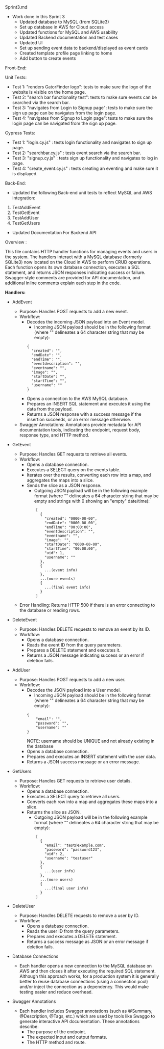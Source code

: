 Sprint3.md

- Work done in this Sprint 3
  - Updated database to MySQL (from SQLite3)
  - Set up database in AWS for Cloud access
  - Updated functions for MySQL and AWS usability
  - Updated Backend documentation and test cases
  - Updated UI 
  - Set up sending event data to backend/displayed as event cards
  - Created template profile page linking to home
  - Add button to create events


Front-End:

Unit Tests:
- Test 1: "renders GatorFinder logo": tests to make sure the logo of the website is visible on the home page.
- Test 2: "search bar functionality test": tests to make sure events can be searched via the search bar.
- Test 3: "navigates from Login to Signup page": tests to make sure the sign up page can be navigates from the login page.
- Test 4: "navigates from Signup to Login page": tests to make sure the login page can be navigated from the sign up page.


Cypress Tests: 

- Test 1: "login.cy.js" : tests login functionality and navigates to sign up page.
- Test 2: "searchbar.cy.js" : tests event search via the search bar.
- Test 3: "signup.cy.js" : tests sign up functionality and navigates to log in page.
- Test 4: "create_event.cy.js" : tests creating an eventing and make sure it is displayed.



Back-End:
 - Updated the following Back-end unit tests to reflect MySQL and AWS integration:
  1. TestAddEvent
  2. TestGetEvent
  3. TestAddUser
  4. TestGetUsers
 - Updated Documentation For Backend API

Overview :

This file contains HTTP handler functions for managing events and users in the system. The handlers interact with a MySQL database (formerly SQLite3) now located on the Cloud in AWS to perform CRUD operations. Each function opens its own database connection, executes a SQL statement, and returns JSON responses indicating success or failure. Swagger-style comments are provided for API documentation, and additional inline comments explain each step in the code.

**Handlers:**

- AddEvent
  - Purpose: Handles POST requests to add a new event.
  - Workflow:
    - Decodes the incoming JSON payload into an Event model.
      - Incoming JSON payload should be in the following format (where "" delineates a 64 character string that may be empty):
      ```
      {
        "created": "",
        "endDate": "",
        "endTime": "",
        "eventdescription": "",
        "eventname": "",
        "image": "",
        "startDate": "",
        "startTime": "",
        "username": ""
      }
      ```
    - Opens a connection to the AWS MySQL database.
    - Prepares an INSERT SQL statement and executes it using the data from the payload.
    - Returns a JSON response with a success message if the insertion succeeds, or an error message otherwise.
  - Swagger Annotations: Annotations provide metadata for API documentation tools, indicating the endpoint, request body, response type, and HTTP method.

- GetEvent
  - Purpose: Handles GET requests to retrieve all events.
  - Workflow:
    - Opens a database connection.
    - Executes a SELECT query on the events table.
    - Iterates over the results, converting each row into a map, and aggregates the maps into a slice.
    - Sends the slice as a JSON response.
      - Outgoing JSON payload will be in the following example format (where "" delineates a 64 character string that may be empty and strings with 0 showing an "empty" date/time):
      ```
          [
            {
              "created": "0000-00-00",
              "endDate": "0000-00-00",
              "endTime": "00:00:00",
              "eventdescription": "",
              "eventname": "",
              "image": "",
              "startDate": "0000-00-00",
              "startTime": "00:00:00",
              "uid": 1,
              "username": ""
            },
            {
              ...(event info)
            },
            ...(more events)
            {
              ...(final event info)
            }
          ]
      ```
  - Error Handling: Returns HTTP 500 if there is an error connecting to the database or reading rows.

- DeleteEvent
  - Purpose: Handles DELETE requests to remove an event by its ID.
  - Workflow:
    - Opens a database connection.
    - Reads the event ID from the query parameters.
    - Prepares a DELETE statement and executes it.
    - Returns a JSON message indicating success or an error if deletion fails.

- AddUser
  - Purpose: Handles POST requests to add a new user.
  - Workflow:
    - Decodes the JSON payload into a User model.
      - Incoming JSON payload should be in the following format (where "" delineates a 64 character string that may be empty):
      ```
      {
          "email": "",
          "password": "",
          "username": ""
      }
      ```
      NOTE: username should be UNIQUE and not already existing in the database
    - Opens a database connection.
    - Prepares and executes an INSERT statement with the user data.
    - Returns a JSON success message or an error message.

- GetUsers
  - Purpose: Handles GET requests to retrieve user details.
  - Workflow:
    - Opens a database connection.
    - Executes a SELECT query to retrieve all users.
    - Converts each row into a map and aggregates these maps into a slice.
    - Returns the slice as JSON.
      - Outgoing JSON payload will be in the following example format (where "" delineates a 64 character string that may be empty):
      ```
          [
            {
              "email": "test@example.com",
              "password": "password123",
              "uid": 2,
              "username": "testuser"
            },
            {
              ...(user info)
            },
            ...(more users)
            {
              ...(final user info)
            }
          ]
      ```

- DeleteUser
  - Purpose: Handles DELETE requests to remove a user by ID.
  - Workflow:
    - Opens a database connection.
    - Reads the user ID from the query parameters.
    - Prepares and executes a DELETE statement.
    - Returns a success message as JSON or an error message if deletion fails.

- Database Connections
  - Each handler opens a new connection to the MySQL database on AWS and then closes it after executing the required SQL statement. Although this approach works, for a production system it is generally better to reuse database connections (using a connection pool) and/or inject the connection as a dependency. This would make testing easier and reduce overhead.

- Swagger Annotations
  - Each handler includes Swagger annotations (such as @Summary, @Description, @Tags, etc.) which are used by tools like Swaggo to generate interactive API documentation. These annotations describe:
    - The purpose of the endpoint.
    - The expected input and output formats.
    - The HTTP method and route.
